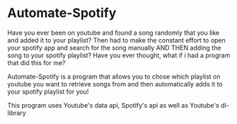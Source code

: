 # Automate-Spotify
Have you ever been on youtube and found a song randomly that you like and added it to your playlist? Then had to make the constant effort to open your spotify app and search for the song manually AND THEN adding the song to your spotify playlist?
Have you ever thought, what if i had a program that did this for me?

Automate-Spotify is a program that allows you to chose which playlist on youtube you want to retrieve songs from and then automatically adds it to your spotify playlist for you!

This program uses Youtube's data api, Spotify's api as well as Youtube's dl-library
